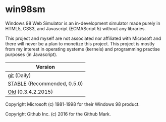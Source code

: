 # win98sm

Windows 98 Web Simulator is an in-development simulator made purely in HTML5, CSS3, and Javascript (ECMAScript 5) without any libraries.

This project and myself are not associated nor affiliated with Microsoft and there will never be a plan to monetize this project. This project is mostly from my interest in operating systems (kernels) and programming practise purposes (in Javascript).

| Version |
|---------|
| [git][dev] (Daily) |
| [STABLE][stable] (Recommended, 0.5.0) |
| [Old][old] (0.3.4.2.2015) |

Copyright Microsoft (c) 1981-1998 for their Windows 98 product.

Copyright Github Inc. (c) 2016 for the Github Mark.

[dev]: http://cdn.skildust.com/osp/win98sm/win98.html
[stable]: https://dd86k.github.io/win98websim/win98.html
[old]: http://didi.wcantin.ca/pages/win98.html